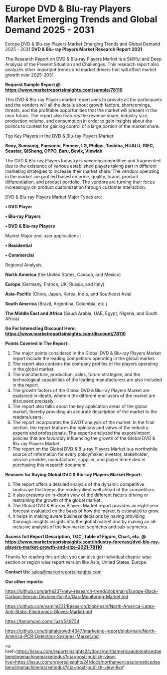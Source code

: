# Europe DVD & Blu-ray Players Market Emerging Trends and Global Demand 2025 - 2031
 Europe DVD & Blu-ray Players Market Emerging Trends and Global Demand 2025 - 2031
<strong>DVD & Blu-ray Players Market Research Report 2031</strong>

The Research Report on DVD & Blu-ray Players Market is a Skillful and Deep Analysis of the Present Situation and Challenges. This research report also analyzes other important trends and market drivers that will affect market growth over 2025-2031.

<strong>Request Sample Report @ <a href=https://www.marketreportsinsights.com/sample/78110>https://www.marketreportsinsights.com/sample/78110</a></strong>

This DVD & Blu-ray Players market report aims to provide all the participants and the vendors will all the details about growth factors, shortcomings, threats, and the profitable opportunities that the market will present in the near future. The report also features the revenue share, industry size, production volume, and consumption in order to gain insights about the politics to contest for gaining control of a large portion of the market share.

Top Key Players in the DVD & Blu-ray Players Market:

<strong>Sony, Sumsung, Pansonic, Pioneer, LG, Philips, Toshiba, HUALU, GIEC, Seastar, QiSheng, OPPO, Baru, Bevix, Viewlab</strong>

The DVD & Blu-ray Players Industry is severely competitive and fragmented due to the existence of various established players taking part in different marketing strategies to increase their market share. The vendors operating in the market are profiled based on price, quality, brand, product differentiation, and product portfolio. The vendors are turning their focus increasingly on product customization through customer interaction.

DVD & Blu-ray Players Market Major Types are:

<strong>• DVD Player

• Blu-ray Players 

• DVD & Blu-ray Players</strong>

Market Major end-user applications :

<strong>• Residential

• Commercial</strong>

Regional Analysis

</u><strong><b>North America</b></strong> (the United States, Canada, and Mexico)

<strong><b>Europe </b></strong>(Germany, France, UK, Russia, and Italy)

<strong><b>Asia-Pacific</b></strong> (China, Japan, Korea, India, and Southeast Asia)

<strong><b>South America</b></strong> (Brazil, Argentina, Colombia, etc.)

<strong><b>The Middle East and Africa</b></strong> (Saudi Arabia, UAE, Egypt, Nigeria, and South Africa)

<strong>Go For Interesting Discount Here: <a href=https://www.marketreportsinsights.com/discount/78110>https://www.marketreportsinsights.com/discount/78110</a></strong>

<strong>Points Covered in The Report:</strong>
<ol>
  <li>The major points considered in the Global DVD & Blu-ray Players Market report include the leading competitors operating in the global market.</li>
  <li>The report also contains the company profiles of the players operating in the global market.</li>
  <li>The manufacture, production, sales, future strategies, and the technological capabilities of the leading manufacturers are also included in the report.</li>
  <li>The growth factors of the Global DVD & Blu-ray Players Market are explained in-depth, wherein the different end-users of the market are discussed precisely.</li>
  <li>The report also talks about the key application areas of the global market, thereby providing an accurate description of the market to the readers/users.</li>
  <li>The report incorporates the SWOT analysis of the market. In the final section, the report features the opinions and views of the industry experts and professionals. The experts analyzed the export/import policies that are favorably influencing the growth of the Global DVD & Blu-ray Players Market.</li>
  <li>The report on the Global DVD & Blu-ray Players Market is a worthwhile source of information for every policymaker, investor, stakeholder, service provider, manufacturer, supplier, and player interested in purchasing this research document.</li>
</ol>
<strong>Reasons for Buying Global DVD & Blu-ray Players Market Report:</strong>

<ol>
  <li>The report offers a detailed analysis of the dynamic competitive landscape that keeps the reader/client well ahead of the competitors.</li>
  <li>It also presents an in-depth view of the different factors driving or restraining the growth of the global market.</li>
  <li>The Global DVD & Blu-ray Players Market report provides an eight-year forecast evaluated on the basis of how the market is estimated to grow.</li>
  <li>It helps in making aware business decisions by having providing thorough insights insights into the global market and by making an all-inclusive analysis of the key market segments and sub-segments.</li>
</ol>
<strong>Access full Report Description, TOC, Table of Figure, Chart, etc. @ <a href=https://www.marketreportsinsights.com/industry-forecast/dvd-blu-ray-players-market-growth-and-size-2021-78110>https://www.marketreportsinsights.com/industry-forecast/dvd-blu-ray-players-market-growth-and-size-2021-78110</a></strong>


Thanks for reading this article; you can also get individual chapter wise section or region wise report version like Asia, United States, Europe.

<strong>Contact Us:</strong>
sales@marketreportsinsights.com

<strong>Our other reports:</strong>

<a href=https://github.com/arha237/new-research-trend/blob/main/Europe-Black-Carbon-Sensor-Devices-for-Air/Gas-Monitoring-Market.md>https://github.com/arha237/new-research-trend/blob/main/Europe-Black-Carbon-Sensor-Devices-for-Air/Gas-Monitoring-Market.md</a>

<a href=https://github.com/yamini231/Research/blob/main/North-America-Latex-Anti-Static-Electronics-Gloves-Market.md>https://github.com/yamini231/Research/blob/main/North-America-Latex-Anti-Static-Electronics-Gloves-Market.md</a>

<a href=https://tanomuno.com/illust/549734>https://tanomuno.com/illust/549734</a>

<a href=https://github.com/digitalgrowth4347/marketing-report/blob/main/North-America-PCR-Detection-Systems-Market.md>https://github.com/digitalgrowth4347/marketing-report/blob/main/North-America-PCR-Detection-Systems-Market.md</a>

<a href=https://issuu.com/reportsinsights24/docs/northamericaautomaticedgebendingmachinemarketindus?cta=post-publish-view-live>https://issuu.com/reportsinsights24/docs/northamericaautomaticedgebendingmachinemarketindus?cta=post-publish-view-live</a>"
